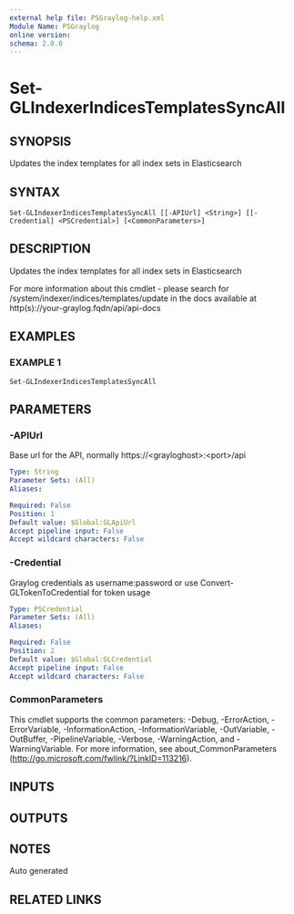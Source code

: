 ```yaml
---
external help file: PSGraylog-help.xml
Module Name: PSGraylog
online version:
schema: 2.0.0
---
```


# Set-GLIndexerIndicesTemplatesSyncAll

## SYNOPSIS
Updates the index templates for all index sets in Elasticsearch

## SYNTAX

```
Set-GLIndexerIndicesTemplatesSyncAll [[-APIUrl] <String>] [[-Credential] <PSCredential>] [<CommonParameters>]
```

## DESCRIPTION
Updates the index templates for all index sets in Elasticsearch


For more information about this cmdlet - please search for /system/indexer/indices/templates/update in the docs available at http(s)://your-graylog.fqdn/api/api-docs

## EXAMPLES

### EXAMPLE 1
```
Set-GLIndexerIndicesTemplatesSyncAll
```

## PARAMETERS

### -APIUrl
Base url for the API, normally https://\<grayloghost\>:\<port\>/api

```yaml
Type: String
Parameter Sets: (All)
Aliases:

Required: False
Position: 1
Default value: $Global:GLApiUrl
Accept pipeline input: False
Accept wildcard characters: False
```

### -Credential
Graylog credentials as username:password or use Convert-GLTokenToCredential for token usage

```yaml
Type: PSCredential
Parameter Sets: (All)
Aliases:

Required: False
Position: 2
Default value: $Global:GLCredential
Accept pipeline input: False
Accept wildcard characters: False
```

### CommonParameters
This cmdlet supports the common parameters: -Debug, -ErrorAction, -ErrorVariable, -InformationAction, -InformationVariable, -OutVariable, -OutBuffer, -PipelineVariable, -Verbose, -WarningAction, and -WarningVariable. For more information, see about_CommonParameters (http://go.microsoft.com/fwlink/?LinkID=113216).

## INPUTS

## OUTPUTS

## NOTES
Auto generated

## RELATED LINKS
